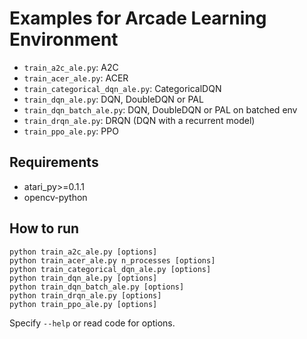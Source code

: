 # Examples for Arcade Learning Environment

- `train_a2c_ale.py`: A2C
- `train_acer_ale.py`: ACER
- `train_categorical_dqn_ale.py`: CategoricalDQN
- `train_dqn_ale.py`: DQN, DoubleDQN or PAL
- `train_dqn_batch_ale.py`: DQN, DoubleDQN or PAL on batched env
- `train_drqn_ale.py`: DRQN (DQN with a recurrent model)
- `train_ppo_ale.py`: PPO

## Requirements

- atari_py>=0.1.1
- opencv-python

## How to run

```
python train_a2c_ale.py [options]
python train_acer_ale.py n_processes [options]
python train_categorical_dqn_ale.py [options]
python train_dqn_ale.py [options]
python train_dqn_batch_ale.py [options]
python train_drqn_ale.py [options]
python train_ppo_ale.py [options]
```

Specify `--help` or read code for options.
